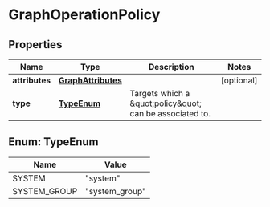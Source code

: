 # GraphOperationPolicy

## Properties
Name | Type | Description | Notes
------------ | ------------- | ------------- | -------------
**attributes** | [**GraphAttributes**](GraphAttributes.md) |  |  [optional]
**type** | [**TypeEnum**](#TypeEnum) | Targets which a \&quot;policy\&quot; can be associated to. | 

<a name="TypeEnum"></a>
## Enum: TypeEnum
Name | Value
---- | -----
SYSTEM | &quot;system&quot;
SYSTEM_GROUP | &quot;system_group&quot;
